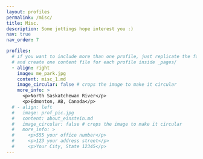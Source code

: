 ```yaml
---
layout: profiles
permalink: /misc/
title: Misc.
description: Some jottings hope interest you :)  
nav: true
nav_order: 7

profiles:
  # if you want to include more than one profile, just replicate the following block
  # and create one content file for each profile inside _pages/
  - align: right
    image: me_park.jpg
    content: misc_1.md
    image_circular: false # crops the image to make it circular
    more_info: >
      <p>North Saskatchewan River</p>
      <p>Edmonton, AB, Canada</p>
  # - align: left
  #   image: prof_pic.jpg
  #   content: about_einstein.md
  #   image_circular: false # crops the image to make it circular
  #   more_info: >
  #     <p>555 your office number</p>
  #     <p>123 your address street</p>
  #     <p>Your City, State 12345</p>
---
```


